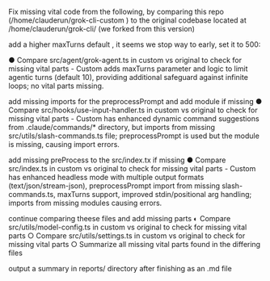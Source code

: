 

Fix missing vital code from the following, by comparing this repo (/home/clauderun/grok-cli-custom ) to the original codebase located at 
/home/clauderun/grok-cli/  (we forked from this version)


add a higher maxTurns default , it seems we stop way to early, set it to 500:

  ● Compare src/agent/grok-agent.ts in custom vs original to check for missing vital parts - Custom adds maxTurns parameter
     and logic to limit agentic turns (default 10), providing additional safeguard against infinite loops; no vital parts 
    missing.

add missing imports for the preprocessPrompt  and add module if missing 
      ● Compare src/hooks/use-input-handler.ts in custom vs original to check for missing vital parts - Custom has enhanced 
    dynamic command suggestions from .claude/commands/* directory, but imports from missing src/utils/slash-commands.ts file; 
    preprocessPrompt is used but the module is missing, causing import errors.


add missing preProcess to the src/index.tx if missing
      ● Compare src/index.ts in custom vs original to check for missing vital parts - Custom has enhanced headless mode with 
    multiple output formats (text/json/stream-json), preprocessPrompt import from missing slash-commands.ts, maxTurns support, 
    improved stdin/positional arg handling; imports from missing modules causing errors.


continue comparing theese files and add  missing parts
      ◐ Compare src/utils/model-config.ts in custom vs original to check for missing vital parts
      ○ Compare src/utils/settings.ts in custom vs original to check for missing vital parts
      ○ Summarize all missing vital parts found in the differing files


output a summary in reports/ directory after finishing as an .md file 
